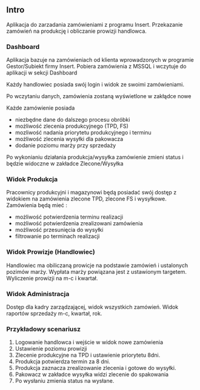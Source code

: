 
## Intro

Aplikacja do zarzadania zamówieniami z programu Insert. 
Przekazanie zamówień na produkcję i obliczanie prowizji handlowca.

### Dashboard

Aplikacja bazuje na zamówieniach od klienta wprowadzonych w programie Gestor/Subiekt firmy Insert.
Pobiera zamówienia z MSSQL i wczytuje do aplikacji w sekcji Dashboard

Każdy handlowiec posiada swój login i widok ze swoimi zamówieniami.

Po wczytaniu danych, zamówienia zostaną wyświetlone w zakłądce nowe

Każde zamówienie posiada 
- niezbędne dane do dalszego procesu obróbki 
- możliwość zlecenia produkcyjnego (TPD, FS)
- mozliwość nadania priorytetu produkcyjnego i terminu
- możliwość zlecenia wysyłki dla pakowacza
- dodanie poziomu marży przy sprzedaży

Po wykonianiu działania produkcja/wysyłka zamówienie zmieni status i będzie widoczne w zakładce Zlecone/Wysyłka

### Widok Produkcja

Pracownicy produkcyjni i magazynowi będą posiadać swój dostęp z widokiem na zamówienia zlecone TPD, zlecone FS i wysyłkowe.
Zamówienia będą mieć :
- możliwość potwierdzenia terminu realizacji
- możliwość potwierdzenia zrealizowani zamówienia
- możliwość przesunięcia do wysyłki
- filtrowanie po terminach realizacji


### Widok Prowizje (Handlowiec)

Handlowiec ma obiliczaną prowicje na podstawie zamówień i ustalonych pozimów marży. 
Wypłata marży powiązana jest z ustawionym targetem. 
Wyliczenie prowizji na m-c i kwartał.

### Widok Administracja

Dostęp dla kadry zarządzającej, widok wszystkich zamówień. Widok raportów sprzedaży m-c, kwartał, rok.

### Przykładowy scenariusz

1. Logowanie handlowca i wejście w widok nowe zamówienia
2. Ustawienie poziomu prowizji
3. Zlecenie produkcyjne na TPD i ustawienie priorytetu 8dni.
4. Produkcja potwierdza termin za 8 dni.
5. Produkcja zaznacza zrealizowanie zlecenia i gotowe do wysyłki.
6. Pakowacz w zakładce wysyłka widzi zlecenie do spakowania
7. Po wysłaniu zmienia status na wysłane.